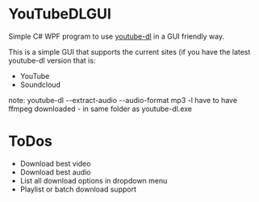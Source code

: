 # YouTubeDLGUI
Simple C# WPF program to use [youtube-dl](https://rg3.github.io/youtube-dl/) in a GUI friendly way.

This is a simple GUI that supports the current sites (if you have the latest youtube-dl version that is:
- YouTube
- Soundcloud

note: youtube-dl --extract-audio --audio-format mp3 -l
      have to have ffmpeg downloaded  - in same folder as youtube-dl.exe

# ToDos
- Download best video
- Download best audio
- List all download options in dropdown menu
- Playlist or batch download support
